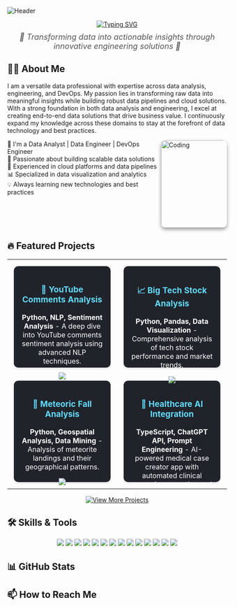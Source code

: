 ![Header](https://capsule-render.vercel.app/api?type=waving&color=gradient&height=200&text=Hello,%20I'm%20Jasdeep%20Singh%20Jhajj!&fontAlign=50&fontSize=40&fontColor=ffffff)

<div align="center">
  <!-- Typing effect -->
  <a href="https://git.io/typing-svg">
    <img src="https://readme-typing-svg.herokuapp.com?font=Fira+Code&size=28&color=1A73E8&lines=Welcome+to+my+GitHub!;Building+Data+Solutions" alt="Typing SVG" />
  </a>
  
  <!-- Subtitle quote -->
  <p style="font-size: 18px; font-style: italic; color: #555; margin-top: 10px;">
    🌟 Transforming data into actionable insights through innovative engineering solutions 🌟
  </p>
</div>

## 🧑‍💻 About Me

I am a versatile data professional with expertise across data analysis, engineering, and DevOps. My passion lies in transforming raw data into meaningful insights while building robust data pipelines and cloud solutions. With a strong foundation in both data analysis and engineering, I excel at creating end-to-end data solutions that drive business value. I continuously expand my knowledge across these domains to stay at the forefront of data technology and best practices.

<div>
  <div style="float: left; width: 70%;">
    🔭 I'm a Data Analyst | Data Engineer | DevOps Engineer<br>
    🌟 Passionate about building scalable data solutions<br>
    🚀 Experienced in cloud platforms and data pipelines<br>
    📊 Specialized in data visualization and analytics<br>
    💡 Always learning new technologies and best practices
  </div>
  <div style="float: right; width: 30%; margin-left: -15%;">
    <img align="center" alt="Coding" width="200" style="border-radius: 10px; box-shadow: 0 4px 8px rgba(0, 0, 0, 0.4);" src="https://miro.medium.com/v2/resize:fit:679/1*zVnWJtyGOX_kUIDm6ccCfQ.gif">
  </div>
</div>
<br clear="both">

## 🔥 Featured Projects

<div align="center">
  <table border="0" style="border-collapse: collapse;">
    <tr>
      <td width="50%" style="padding: 15px;">
        <div align="center" style="background: #20232a; border-radius: 10px; padding: 16px; box-shadow: 0 2px 5px rgba(0,0,0,0.15); height: 200px; display: flex; flex-direction: column; justify-content: space-between;">
          <div>
            <h3 align="center" style="color: #61dafb;">
              🎥 YouTube Comments Analysis
            </h3>
            <p style="color: #fff;"><strong>Python, NLP, Sentiment Analysis</strong> - A deep dive into YouTube comments sentiment analysis using advanced NLP techniques.</p>
          </div>
          <a href="https://github.com/Jasdeep-Singh-Jhajj/YouTube-Comments-Sentiment-Analysis" target="_blank">
            <img src="https://img.shields.io/badge/View%20Project-1A73E8?style=for-the-badge&logo=github"/>
          </a>
        </div>
      </td>
      <td width="50%" style="padding: 15px;">
        <div align="center" style="background: #20232a; border-radius: 10px; padding: 16px; box-shadow: 0 2px 5px rgba(0,0,0,0.15); height: 200px; display: flex; flex-direction: column; justify-content: space-between;">
          <div>
            <h3 align="center" style="color: #61dafb;">
              📈 Big Tech Stock Analysis
            </h3>
            <p style="color: #fff;"><strong>Python, Pandas, Data Visualization</strong> - Comprehensive analysis of tech stock performance and market trends.</p>
          </div>
          <a href="https://github.com/Jasdeep-Singh-Jhajj/Uncovering-Big-Tech-Stock-Prices" target="_blank">
            <img src="https://img.shields.io/badge/View%20Project-1A73E8?style=for-the-badge&logo=github"/>
          </a>
        </div>
      </td>
    </tr>
    <tr>
      <td width="50%" style="padding: 15px;">
        <div align="center" style="background: #20232a; border-radius: 10px; padding: 16px; box-shadow: 0 2px 5px rgba(0,0,0,0.15); height: 200px; display: flex; flex-direction: column; justify-content: space-between;">
          <div>
            <h3 align="center" style="color: #61dafb;">
              🌠 Meteoric Fall Analysis
            </h3>
            <p style="color: #fff;"><strong>Python, Geospatial Analysis, Data Mining</strong> - Analysis of meteorite landings and their geographical patterns.</p>
          </div>
          <a href="https://github.com/Jasdeep-Singh-Jhajj/Meteoric-Fall-a-comet-ment-to-data" target="_blank">
            <img src="https://img.shields.io/badge/View%20Project-1A73E8?style=for-the-badge&logo=github"/>
          </a>
        </div>
      </td>
      <td width="50%" style="padding: 15px;">
        <div align="center" style="background: #20232a; border-radius: 10px; padding: 16px; box-shadow: 0 2px 5px rgba(0,0,0,0.15); height: 200px; display: flex; flex-direction: column; justify-content: space-between;">
          <div>
            <h3 align="center" style="color: #61dafb;">
              🏥 Healthcare AI Integration
            </h3>
            <p style="color: #fff;"><strong>TypeScript, ChatGPT API, Prompt Engineering</strong> - AI-powered medical case creator app with automated clinical scenario generation and context-aware prompt engineering.</p>
          </div>
          <a href="#">
            <img src="https://img.shields.io/badge/Private%20Project-1A73E8?style=for-the-badge&logo=lock"/>
          </a>
        </div>
      </td>
    </tr>
  </table>
</div>

<div align="center">
  <a href="https://github.com/Jasdeep-Singh-Jhajj?tab=repositories" target="_blank">
    <img src="https://img.shields.io/badge/View%20More%20Projects-1A73E8?style=for-the-badge&logo=github" alt="View More Projects"/>
  </a>
</div>



## 🛠️ Skills & Tools

<div align="center">
  <img src="https://img.shields.io/badge/-Python-000?style=flat&logo=python" />
  <img src="https://img.shields.io/badge/-SQL-4479A1?style=flat&logo=mysql&logoColor=white" />
  <img src="https://img.shields.io/badge/-Tableau-E97627?style=flat&logo=tableau&logoColor=white" />
  <img src="https://img.shields.io/badge/-Databricks-FF3621?style=flat&logo=databricks&logoColor=white" />
  <img src="https://img.shields.io/badge/-Go-00ADD8?style=flat&logo=go&logoColor=white" />
  <img src="https://img.shields.io/badge/-R-276DC3?style=flat&logo=r&logoColor=white" />
  <img src="https://img.shields.io/badge/-Docker-2496ED?style=flat&logo=docker&logoColor=white" />
  <img src="https://img.shields.io/badge/-Kubernetes-326CE5?style=flat&logo=kubernetes&logoColor=white" />
  <img src="https://img.shields.io/badge/-Jenkins-D24939?style=flat&logo=jenkins&logoColor=white" />

  <img src="https://img.shields.io/badge/-Bash-4EAA25?style=flat&logo=gnu-bash&logoColor=white" />
  <img src="https://img.shields.io/badge/-Linux-FCC624?style=flat&logo=linux&logoColor=black" />
  <img src="https://img.shields.io/badge/-JIRA-0052CC?style=flat&logo=jira&logoColor=white" />
  <img src="https://img.shields.io/badge/-Confluence-172B4D?style=flat&logo=confluence&logoColor=white" />
  <img src="https://img.shields.io/badge/-GitHub-181717?style=flat&logo=github" />
</div>

## 📊 GitHub Stats


## 📫 How to Reach Me